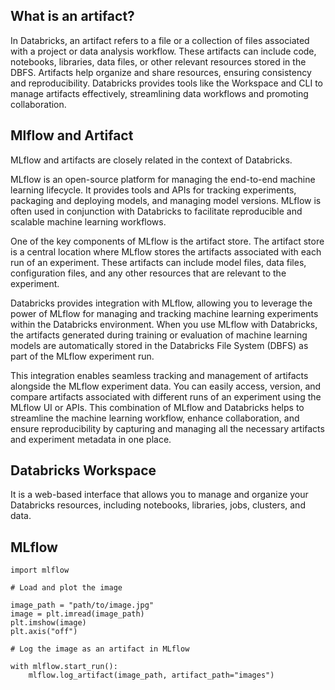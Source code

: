 ## What is an artifact? 

In Databricks, an artifact refers to a file or a collection of files associated with a project or data analysis workflow. These artifacts can include code, notebooks, libraries, data files, or other relevant resources stored in the DBFS. Artifacts help organize and share resources, ensuring consistency and reproducibility. Databricks provides tools like the Workspace and CLI to manage artifacts effectively, streamlining data workflows and promoting collaboration.

## Mlflow and Artifact
MLflow and artifacts are closely related in the context of Databricks.

MLflow is an open-source platform for managing the end-to-end machine learning lifecycle. It provides tools and APIs for tracking experiments, packaging and deploying models, and managing model versions. MLflow is often used in conjunction with Databricks to facilitate reproducible and scalable machine learning workflows.

One of the key components of MLflow is the artifact store. The artifact store is a central location where MLflow stores the artifacts associated with each run of an experiment. These artifacts can include model files, data files, configuration files, and any other resources that are relevant to the experiment.

Databricks provides integration with MLflow, allowing you to leverage the power of MLflow for managing and tracking machine learning experiments within the Databricks environment. When you use MLflow with Databricks, the artifacts generated during training or evaluation of machine learning models are automatically stored in the Databricks File System (DBFS) as part of the MLflow experiment run.

This integration enables seamless tracking and management of artifacts alongside the MLflow experiment data. You can easily access, version, and compare artifacts associated with different runs of an experiment using the MLflow UI or APIs. This combination of MLflow and Databricks helps to streamline the machine learning workflow, enhance collaboration, and ensure reproducibility by capturing and managing all the necessary artifacts and experiment metadata in one place.

## Databricks Workspace

It is a web-based interface that allows you to manage and organize your Databricks resources, including notebooks, libraries, jobs, clusters, and data.
## MLflow

```import matplotlib.pyplot as plt
import mlflow

# Load and plot the image

image_path = "path/to/image.jpg"
image = plt.imread(image_path)
plt.imshow(image)
plt.axis("off")

# Log the image as an artifact in MLflow

with mlflow.start_run():
    mlflow.log_artifact(image_path, artifact_path="images")
